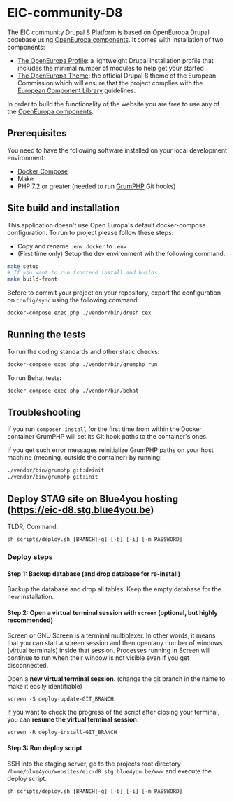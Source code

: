 # EIC-community-D8

The EIC community Drupal 8 Platform is based on OpenEuropa Drupal codebase using
[OpenEuropa components](https://github.com/openeuropa/documentation/blob/master/docs/openeuropa-components.md). It comes
with installation of two components:

- [The OpenEuropa Profile](https://github.com/openeuropa/oe_profile):
  a lightweight Drupal installation profile that includes the minimal number of modules to help get your started
- [The OpenEuropa Theme](https://github.com/openeuropa/oe_theme): the official Drupal 8 theme of the European Commission
  which will ensure that the project complies with
  the [European Component Library](https://github.com/ec-europa/europa-component-library)
  guidelines.

In order to build the functionality of the website you are free to use any of the
[OpenEuropa components](https://github.com/openeuropa/openeuropa/blob/master/docs/openeuropa-components.md).

## Prerequisites

You need to have the following software installed on your local development environment:

* [Docker Compose](https://docs.docker.com/compose/install/)
* Make
* PHP 7.2 or greater (needed to run [GrumPHP](https://github.com/phpro/grumphp) Git hooks)

## Site build and installation

This application doesn't use Open Europa's default docker-compose configuration.
To run to project please follow these steps:
- Copy and rename `.env.docker` to `.env`
- (First time only) Setup the dev environment wih the following command:
````bash
make setup
# If you want to run frontend install and builds
make build-front
````

Before to commit your project on your repository, export the configuration on `config/sync`
using the following command:

```bash
docker-compose exec php ./vendor/bin/drush cex
```

## Running the tests

To run the coding standards and other static checks:

```bash
docker-compose exec php ./vendor/bin/grumphp run
```

To run Behat tests:

```bash
docker-compose exec php ./vendor/bin/behat
```

## Troubleshooting

If you run `composer install` for the first time from within the Docker container GrumPHP will set its Git hook paths to
the container's ones.

If you get such error messages reinitialize GrumPHP paths on your host machine
(meaning, outside the container) by running:

```bash
./vendor/bin/grumphp git:deinit
./vendor/bin/grumphp git:init
```
## Deploy STAG site on Blue4you hosting (https://eic-d8.stg.blue4you.be)

TLDR; Command:

```shell
sh scripts/deploy.sh [BRANCH|-g] [-b] [-i] [-m PASSWORD]
```

### Deploy steps

#### Step 1: Backup database (and drop database for re-install)

Backup the database and drop all tables. Keep the empty database for the new installation.

#### Step 2: Open a virtual terminal session with `screen` (optional, but highly recommended)

Screen or GNU Screen is a terminal multiplexer. In other words, it means that you can start a screen session and then
open any number of windows (virtual terminals) inside that session. Processes running in Screen will continue to run
when their window is not visible even if you get disconnected.

Open a **new virtual terminal session**. (change the git branch in the name to make it easily identifiable)

```shell
screen -S deploy-update-GIT_BRANCH
```

If you want to check the progress of the script after closing your terminal, you can **resume the virtual terminal
session**.

```shell
screen -R deploy-install-GIT_BRANCH
```

#### Step 3: Run deploy script

SSH into the staging server, go to the projects root directory `/home/blue4you/websites/eic-d8.stg.blue4you.be/www` and
execute the deploy script.

```shell
sh scripts/deploy.sh [BRANCH|-g] [-b] [-i] [-m PASSWORD]
```

